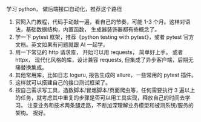 

学习 python， 做后端接口自动化，推荐这个路径

1. 官网入门教程，代码手动敲一遍，看自己的节奏，可能 1-3 个月。这样对语法，基础数据结构，内置函数， 生成器装饰器都有些概念了。
2. 学一下 pytest 框架，推荐《python testing with pytest》，或者 pytest 官方文档。英文如果有问题就跟 AI 一起学。
3. 用一下常见的 http 请求库， 开始可以用 requests， 简单好上手。 或者 httpx， 现代化风格的库，设计兼容 requests, 但集成了异步客户端，后期无痛替换集成。
4. 其他常用库，比如日志 loguru, 报告生成的 allure，一些常用的 pytest 插件。
5. 这样就可以搭建自己的接口测试框架了。
6. 按自己需求写工具，造数脚本/冒烟脚本/页面爬虫等，任何需要执行 3 遍以上的任务，就考虑其中重复的步骤是否可以用工具实现，释放自己的时间去学习。 注意业务和技术两条腿走路，不断加深理解业务模型和被测系统/服务的架构。 祝好。